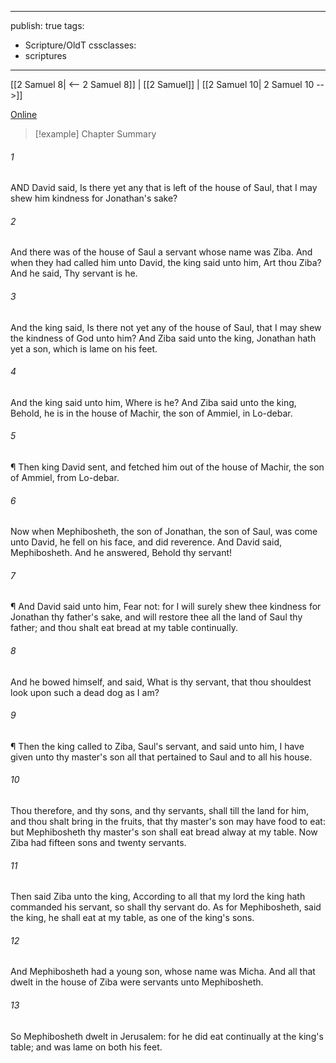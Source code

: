

---
publish: true
tags:
  - Scripture/OldT
cssclasses:
  - scriptures
---
[[2 Samuel 8| <-- 2 Samuel 8]] | [[2 Samuel]] | [[2 Samuel 10| 2 Samuel 10 -->]]

[Online](https://churchofjesuschrist.org/study/scriptures/ot/2-sam/9?lang=eng)

>[!example] Chapter Summary
>
###### 1
AND David said, Is there yet any that is left of the house of Saul, that I may shew him kindness for Jonathan's sake?
###### 2
And there was of the house of Saul a servant whose name was Ziba.  And when they had called him unto David, the king said unto him, Art thou Ziba?  And he said, Thy servant is he.
###### 3
And the king said, Is there not yet any of the house of Saul, that I may shew the kindness of God unto him?  And Ziba said unto the king, Jonathan hath yet a son, which is lame on his feet.
###### 4
And the king said unto him, Where is he?  And Ziba said unto the king, Behold, he is in the house of Machir, the son of Ammiel, in Lo-debar.
###### 5
¶ Then king David sent, and fetched him out of the house of Machir, the son of Ammiel, from Lo-debar.
###### 6
Now when Mephibosheth, the son of Jonathan, the son of Saul, was come unto David, he fell on his face, and did reverence.  And David said, Mephibosheth.  And he answered, Behold thy servant!
###### 7
¶ And David said unto him, Fear not: for I will surely shew thee kindness for Jonathan thy father's sake, and will restore thee all the land of Saul thy father; and thou shalt eat bread at my table continually.
###### 8
And he bowed himself, and said, What is thy servant, that thou shouldest look upon such a dead dog as I am?
###### 9
¶ Then the king called to Ziba, Saul's servant, and said unto him, I have given unto thy master's son all that pertained to Saul and to all his house.
###### 10
Thou therefore, and thy sons, and thy servants, shall till the land for him, and thou shalt bring in the fruits, that thy master's son may have food to eat: but Mephibosheth thy master's son shall eat bread alway at my table.  Now Ziba had fifteen sons and twenty servants.
###### 11
Then said Ziba unto the king, According to all that my lord the king hath commanded his servant, so shall thy servant do.  As for Mephibosheth, said the king, he shall eat at my table, as one of the king's sons.
###### 12
And Mephibosheth had a young son, whose name was Micha.  And all that dwelt in the house of Ziba were servants unto Mephibosheth.
###### 13
So Mephibosheth dwelt in Jerusalem: for he did eat continually at the king's table; and was lame on both his feet.



